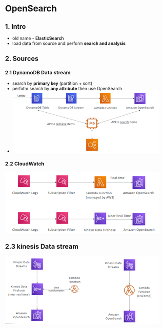 # OpenSearch
## 1. Intro
- old name - **ElasticSearch**
- load data from source and perform **search and analysis**

## 2. Sources
### 2.1 DynamoDB Data stream
- search by **primary key** (partition + sort)
- perfotm search by **any attribute** then use OpenSearch
- ![img.png](../99_img/moreSrv/openSearch/img.png)

### 2.2 CloudWatch
![img_1.png](../99_img/moreSrv/openSearch/img_1.png)

## 2.3 kinesis Data stream
![img_2.png](../99_img/moreSrv/openSearch/img_2.png)